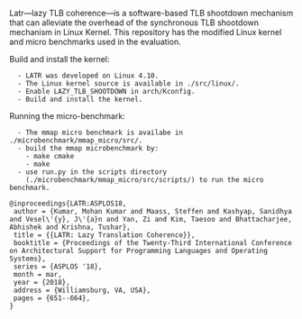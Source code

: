 Latr—lazy TLB coherence—is a software-based TLB shootdown mechanism that can
alleviate the overhead of the synchronous TLB shootdown mechanism in Linux
Kernel. This repository has the modified Linux kernel and micro benchmarks
used in the evaluation.

Build and install the kernel:

      - LATR was developed on Linux 4.10.
      - The Linux kernel source is available in ./src/linux/.
      - Enable LAZY_TLB_SHOOTDOWN in arch/Kconfig.
      - Build and install the kernel.

Running the micro-benchmark:

      - The mmap micro benchmark is availabe in ./microbenchmark/mmap_micro/src/.
      - build the mmap microbenchmark by:
        - make cmake
        - make
      - use run.py in the scripts directory
        (./microbenchmark/mmap_micro/src/scripts/) to run the micro benchmark.

```
@inproceedings{LATR:ASPLOS18,
 author = {Kumar, Mohan Kumar and Maass, Steffen and Kashyap, Sanidhya and Vesel\'{y}, J\'{a}n and Yan, Zi and Kim, Taesoo and Bhattacharjee, Abhishek and Krishna, Tushar},
 title = {{LATR: Lazy Translation Coherence}},
 booktitle = {Proceedings of the Twenty-Third International Conference on Architectural Support for Programming Languages and Operating Systems},
 series = {ASPLOS '18},
 month = mar,
 year = {2018},
 address = {Williamsburg, VA, USA},
 pages = {651--664},
}
```
